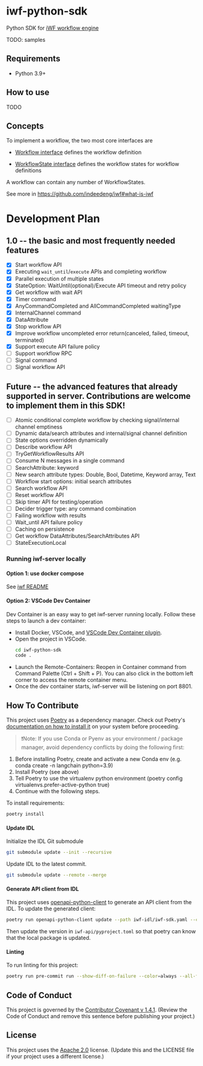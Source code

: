 
# iwf-python-sdk

Python SDK for [iWF workflow engine](https://github.com/indeedeng/iwf)

TODO: samples

## Requirements

- Python 3.9+

## How to use

TODO

## Concepts

To implement a workflow, the two most core interfaces are

* [Workflow interface](https://github.com/indeedeng/iwf-python-sdk/blob/main/iwf/workflow.py)
  defines the workflow definition

* [WorkflowState interface](https://github.com/indeedeng/iwf-python-sdk/blob/main/iwf/workflow_state.py)
  defines the workflow states for workflow definitions

A workflow can contain any number of WorkflowStates.

See more in https://github.com/indeedeng/iwf#what-is-iwf


# Development Plan

## 1.0 -- the basic and most frequently needed features
- [x] Start workflow API
- [x] Executing `wait_until`/`execute` APIs and completing workflow
- [x] Parallel execution of multiple states
- [x] StateOption: WaitUntil(optional)/Execute API timeout and retry policy
- [x] Get workflow with wait API
- [x] Timer command
- [x] AnyCommandCompleted and AllCommandCompleted waitingType
- [x] InternalChannel command
- [x] DataAttribute
- [x] Stop workflow API
- [x] Improve workflow uncompleted error return(canceled, failed, timeout, terminated)
- [x] Support execute API failure policy
- [ ] Support workflow RPC
- [ ] Signal command
- [ ] Signal workflow API

## Future -- the advanced features that already supported in server. Contributions are welcome to implement them in this SDK!
- [ ] Atomic conditional complete workflow by checking signal/internal channel emptiness
- [ ] Dynamic data/search attributes and internal/signal channel definition
- [ ] State options overridden dynamically
- [ ] Describe workflow API
- [ ] TryGetWorkflowResults API
- [ ] Consume N messages in a single command
- [ ] SearchAttribute: keyword
- [ ] New search attribute types: Double, Bool, Datetime, Keyword array, Text
- [ ] Workflow start options: initial search attributes
- [ ] Search workflow API
- [ ] Reset workflow API
- [ ] Skip timer API for testing/operation
- [ ] Decider trigger type: any command combination
- [ ] Failing workflow with results
- [ ] Wait_until API failure policy
- [ ] Caching on persistence
- [ ] Get workflow DataAttributes/SearchAttributes API
- [ ] StateExecutionLocal

### Running iwf-server locally

#### Option 1: use docker compose
See [iwf README](https://github.com/indeedeng/iwf#using-docker-image--docker-compose)

#### Option 2: VSCode Dev Container

Dev Container is an easy way to get iwf-server running locally. Follow these steps to launch a dev container:
- Install Docker, VSCode, and [VSCode Dev Container plugin](https://marketplace.visualstudio.com/items?itemName=ms-vscode-remote.remote-containers).
- Open the project in VSCode.
    ```bash
    cd iwf-python-sdk
    code .
    ```
- Launch the Remote-Containers: Reopen in Container command from Command Palette (Ctrl + Shift + P). You can also click in the bottom left corner to access the remote container menu.
- Once the dev container starts, iwf-server will be listening on port 8801.

## How To Contribute

This project uses [Poetry](https://python-poetry.org/) as a dependency manager. Check out Poetry's [documentation on how to install it](https://python-poetry.org/docs/#installing-with-the-official-installer) on your system before proceeding.

> ❗Note: If you use Conda or Pyenv as your environment / package manager, avoid dependency conflicts by doing the following first:
1. Before installing Poetry, create and activate a new Conda env (e.g. conda create -n langchain python=3.9)
2. Install Poetry (see above)
3. Tell Poetry to use the virtualenv python environment (poetry config virtualenvs.prefer-active-python true)
4. Continue with the following steps.

To install requirements:

```bash
poetry install
```

#### Update IDL
Initialize the IDL Git submodule
```bash
git submodule update --init --recursive
```

Update IDL to the latest commit.
```bash
git submodule update --remote --merge
```

#### Generate API client from IDL

This project uses [openapi-python-client](https://github.com/openapi-generators/openapi-python-client) to generate an API client from the IDL. To update the generated client:

```bash
poetry run openapi-python-client update --path iwf-idl/iwf-sdk.yaml --config .openapi-python-client-config.yaml
```
Then update the version in `iwf-api/pyproject.toml` so that poetry can know that the local package is updated.
#### Linting

To run linting for this project:

```bash
poetry run pre-commit run --show-diff-on-failure --color=always --all-files
```

## Code of Conduct
This project is governed by the [Contributor Covenant v 1.4.1](CODE_OF_CONDUCT.md). (Review the Code of Conduct and remove this sentence before publishing your project.)

## License
This project uses the [Apache 2.0](LICENSE) license. (Update this and the LICENSE file if your project uses a different license.)
